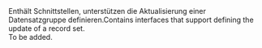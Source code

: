 <Namespace Name="Microsoft.Azure.Management.Dns.Fluent.DnsRecordSet.UpdateDefinition">
  <Docs>
    <summary><span data-ttu-id="8d074-101">Enthält Schnittstellen, unterstützen die Aktualisierung einer Datensatzgruppe definieren.</span><span class="sxs-lookup"><span data-stu-id="8d074-101">Contains interfaces that support defining the update of a record set.</span></span></summary> 
    <remarks>To be added.</remarks>
  </Docs>
</Namespace>
